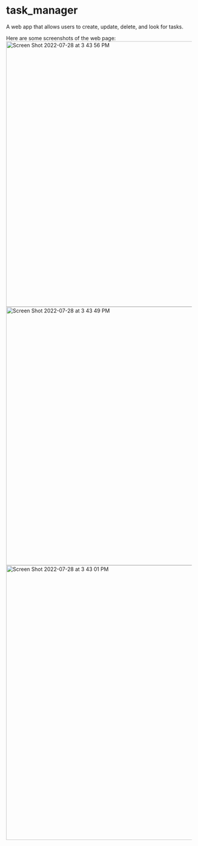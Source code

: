 # task_manager
A web app that allows users to create, update, delete, and look for tasks.


Here are some screenshots of the web page:<img width="718" alt="Screen Shot 2022-07-28 at 3 43 56 PM" src="https://user-images.githubusercontent.com/69735000/181624217-9c31f353-17b0-481f-98f0-a75b87815143.png">
<img width="699" alt="Screen Shot 2022-07-28 at 3 43 49 PM" src="https://user-images.githubusercontent.com/69735000/181624221-5c489f56-b631-48ea-a89d-c8050805cae0.png">
<img width="743" alt="Screen Shot 2022-07-28 at 3 43 01 PM" src="https://user-images.githubusercontent.com/69735000/181624223-63e01edb-ecb0-436b-b4ec-df89808cfd9b.png">
